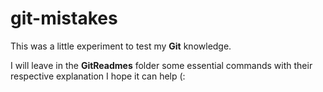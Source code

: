 # git-mistakes

This was a little experiment to test my **Git** knowledge.

I will leave in the **GitReadmes** folder some essential commands with their respective explanation I hope it can help (:
